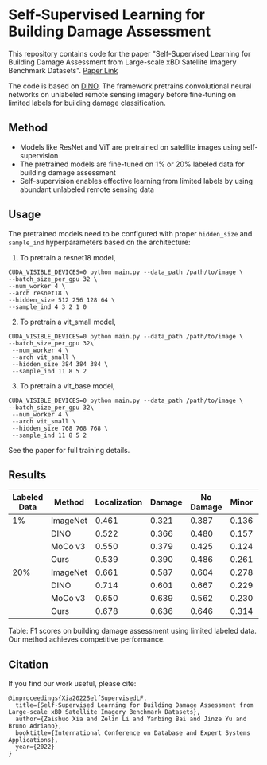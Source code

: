 # Self-Supervised Learning for Building Damage Assessment

This repository contains code for the paper "Self-Supervised Learning for Building Damage Assessment from Large-scale xBD Satellite Imagery Benchmark Datasets".  [Paper Link](https://link.springer.com/chapter/10.1007/978-3-031-12423-5_29)


The code is based on [DINO](https://github.com/facebookresearch/dino). The framework pretrains convolutional neural networks on unlabeled remote sensing imagery before fine-tuning on limited labels for building damage classification.

## Method

- Models like ResNet and ViT are pretrained on satellite images using self-supervision 
- The pretrained models are fine-tuned on 1% or 20% labeled data for building damage assessment
- Self-supervision enables effective learning from limited labels by using abundant unlabeled remote sensing data

## Usage

The pretrained models need to be configured with proper `hidden_size` and `sample_ind` hyperparameters based on the architecture:

1. To pretrain a resnet18 model,
```
CUDA_VISIBLE_DEVICES=0 python main.py --data_path /path/to/image \
--batch_size_per_gpu 32 \
--num_worker 4 \
--arch resnet18 \
--hidden_size 512 256 128 64 \
--sample_ind 4 3 2 1 0
```
2. To pretrain a vit_small model,
```
CUDA_VISIBLE_DEVICES=0 python main.py --data_path /path/to/image \
--batch_size_per_gpu 32\
 --num_worker 4 \
 --arch vit_small \
 --hidden_size 384 384 384 \
 --sample_ind 11 8 5 2 
```
3. To pretrain a vit_base model,
```
CUDA_VISIBLE_DEVICES=0 python main.py --data_path /path/to/image \
--batch_size_per_gpu 32\
 --num_worker 4 \
 --arch vit_small \
 --hidden_size 768 768 768 \
 --sample_ind 11 8 5 2 
```
See the paper for full training details.

## Results
| Labeled Data | Method | Localization | Damage | No Damage | Minor | Major | Destroyed |
|-|-|-|-|-|-|-|-|
| 1% | ImageNet | 0.461 | 0.321 | 0.387 | 0.136 | 0.234 | NaN |  
|  | DINO | 0.522 | 0.366 | 0.480 | 0.157 | 0.439 | NaN |
|  | MoCo v3 | 0.550 | 0.379 | 0.425 | 0.124 | 0.337 | NaN |
|  | Ours | 0.539 | 0.390 | 0.486 | 0.261 | 0.345 | NaN |
| 20% | ImageNet | 0.661 | 0.587 | 0.604 | 0.278 | 0.471 | 0.456 |
|  | DINO | 0.714 | 0.601 | 0.667 | 0.229 | 0.384 | 0.447 |  
|  | MoCo v3 | 0.650 | 0.639 | 0.562 | 0.230 | 0.392 | 0.400 |
|  | Ours | 0.678 | 0.636 | 0.646 | 0.314 | 0.480 | 0.380 |

Table: F1 scores on building damage assessment using limited labeled data. Our method achieves competitive performance.

## Citation

If you find our work useful, please cite:
```
@inproceedings{Xia2022SelfSupervisedLF,
  title={Self-Supervised Learning for Building Damage Assessment from Large-scale xBD Satellite Imagery Benchmark Datasets},
  author={Zaishuo Xia and Zelin Li and Yanbing Bai and Jinze Yu and Bruno Adriano},
  booktitle={International Conference on Database and Expert Systems Applications},
  year={2022}
}
```
